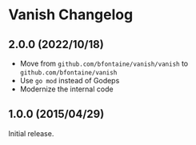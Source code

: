 # Vanish Changelog

## 2.0.0 (2022/10/18)

* Move from `github.com/bfontaine/vanish/vanish` to `github.com/bfontaine/vanish`
* Use `go mod` instead of Godeps
* Modernize the internal code

## 1.0.0 (2015/04/29)

Initial release.
